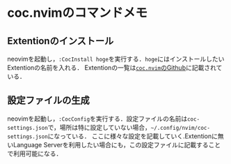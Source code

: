 # coc.nvimのコマンドメモ

## Extentionのインストール

neovimを起動し，`:CocInstall hoge`を実行する．`hoge`にはインストールしたいExtentionの名前を入れる．
Extentionの一覧は[`coc.nvim`のGithub](https://github.com/neoclide/coc.nvim#example-vim-configuration)に記載されている．

## 設定ファイルの生成

neovimを起動し，`:CocConfig`を実行する．設定ファイルの名前は`coc-settings.json`で，場所は特に設定していない場合，`~/.config/nvim/coc-settings.json`になっている．
ここに様々な設定を記載していく.Extentionに無いLanguage Serverを利用したい場合にも，この設定ファイルに記載することで利用可能になる．
